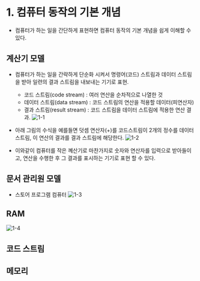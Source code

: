 # 1. 컴퓨터 동작의 기본 개념
- 컴퓨터가 하는 일을 간단하게 표현하면 컴퓨터 동작의 기본 개념을 쉽게 이해할 수 있다.                                                                                                                                                                                           


## 계산기 모델
- 컴퓨터가 하는 일을 간략하게 단순화 시켜서 명령어(코드) 스트림과 데이터 스트림을 받아 일련의 결과 스트림을 내보내는 기기로 표현.
  - 코드 스트림(code stream)   : 여러 연산을 순차적으로 나열한 것  
  - 데이터 스트림(data stream) : 코드 스트림의 연산을 적용할 데이터(피연산자)
  - 결과 스트림(result stream) : 코드 스트림을 데이터 스트림에 적용한 연산 결과.
![1-1]( https://github.com/martinkang/Study/blob/master/InsideMachine/img/1-1.png )



- 아래 그림의 수식을 예를들면 덧셈 연산자(+)를 코드스트림이 2개의 정수를 데이터 스트림, 이 연산의 결과를 결과 스트림에 해당한다.
![1-2]( https://github.com/martinkang/Study/blob/master/InsideMachine/img/1-2.png )

- 이와같이 컴퓨터를 작은 꼐산기로 마찬가지로 숫자와 연산자를 입력으로 받아들이고, 연산을 수행한 후 그 결과를 표시하는 기기로 표현 할 수 있다.


## 문서 관리원 모델
- 스토어 프로그램 컴퓨터
![1-3]( https://github.com/martinkang/Study/blob/master/InsideMachine/img/1-3.png )
## RAM
![1-4]( https://github.com/martinkang/Study/blob/master/InsideMachine/img/1-4.png )
## 코드 스트림
## 메모리 
